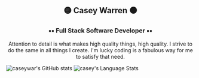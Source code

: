 ## <p align='center'> 🟡 Casey Warren ⚫️ <p>
### <p align='center'> ▪️▪️ Full Stack Software Developer ▪️▪️ <p>

<p align='center'> Attention to detail is what makes high quality things, high quality. I strive to do the same in all things I create. I'm lucky coding is a fabulous way for me to satisfy that need. <p>
  
  
<p align='center'> <p>


![caseywar's GitHub stats](https://github-readme-stats.vercel.app/api?username=caseywar&show_icons=true&theme=merko)
<img src="https://github-readme-stats.vercel.app/api/top-langs/?username=caseywar&theme=merko&show_icons=true&layout=compact" alt="casey's Language Stats" />



<!--
**caseywar/caseywar** is a ✨ _special_ ✨ repository because its `README.md` (this file) appears on your GitHub profile.

Here are some ideas to get you started:

- 🔭 I’m currently working on ...
- 🌱 I’m currently learning ...
- 👯 I’m looking to collaborate on ...
- 🤔 I’m looking for help with ...
- 💬 Ask me about ...
- 📫 How to reach me: ...
- 😄 Pronouns: ...
- ⚡ Fun fact: ...

[![Top Langs](https://github-readme-stats.vercel.app/api/top-langs/?username=caseywar)](https://github.com/caseywar/github-readme-stats)

-->

